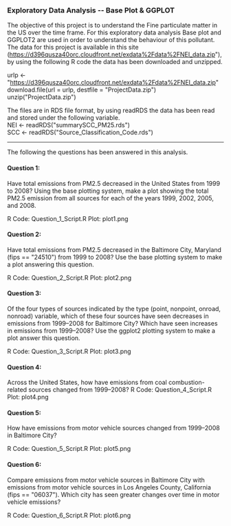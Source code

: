 ### Exploratory Data Analysis -- Base Plot & GGPLOT


The objective of this project is to understand the Fine particulate matter in the US over the time frame. For this exploratory data analysis Base plot and GGPLOT2 are used in order to understand the behaviour of this pollutant. 
The data for this project is available in this site (https://d396qusza40orc.cloudfront.net/exdata%2Fdata%2FNEI_data.zip"), by using the following R code the data has been downloaded and unzipped.


urlp <- "https://d396qusza40orc.cloudfront.net/exdata%2Fdata%2FNEI_data.zip" <br />
download.file(url = urlp, destfile = "ProjectData.zip") <br />
unzip("ProjectData.zip")<br />

The files are in RDS file format, by using readRDS the data has been read and stored under the following variable.<br />
NEI <- readRDS("summarySCC_PM25.rds") <br />
SCC <- readRDS("Source_Classification_Code.rds") <br />


--------------------------------------------------------------------------------------------------------------------------------


The following the questions has been answered in this analysis.

#### Question 1:
Have total emissions from PM2.5 decreased in the United States from 1999 to 2008? Using the base plotting system, make a plot showing the total PM2.5 emission from all sources for each of the years 1999, 2002, 2005, and 2008.


R Code: Question_1_Script.R
Plot: plot1.png

#### Question 2:

Have total emissions from PM2.5 decreased in the Baltimore City, Maryland (fips == "24510") from 1999 to 2008? Use the base plotting system to make a plot answering this question.

R Code: Question_2_Script.R
Plot: plot2.png

#### Question 3:

Of the four types of sources indicated by the type (point, nonpoint, onroad, nonroad) variable, which of these four sources have seen decreases in emissions from 1999–2008 for Baltimore City? Which have seen increases in emissions from 1999–2008? Use the ggplot2 plotting system to make a plot answer this question.

R Code: Question_3_Script.R
Plot: plot3.png

#### Question 4:

Across the United States, how have emissions from coal combustion-related sources changed from 1999–2008?
R Code: Question_4_Script.R
Plot: plot4.png

#### Question 5:

How have emissions from motor vehicle sources changed from 1999–2008 in Baltimore City?

R Code: Question_5_Script.R
Plot: plot5.png

#### Question 6:

Compare emissions from motor vehicle sources in Baltimore City with emissions from motor vehicle sources in Los Angeles County, California (fips == "06037"). Which city has seen greater changes over time in motor vehicle emissions?

R Code: Question_6_Script.R
Plot: plot6.png

